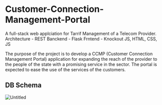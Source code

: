 # Customer-Connection-Management-Portal

A full-stack web applciation for Tarrif Management of a Telecom Provider.
Architecture - REST
Banckend - Flask
Frntend - Knockout JS, HTML, CSS, JS

The purpose of the project is to develop a CCMP (Customer Connection Management Portal) application for expanding the reach of the provider to the people of the state with a promising service in the sector. The portal is expected to ease the use of the services of the customers.

## DB Schema
![Untitled](https://user-images.githubusercontent.com/43113962/97790387-4fce0400-1bee-11eb-9f91-c7d2391b6760.png)
